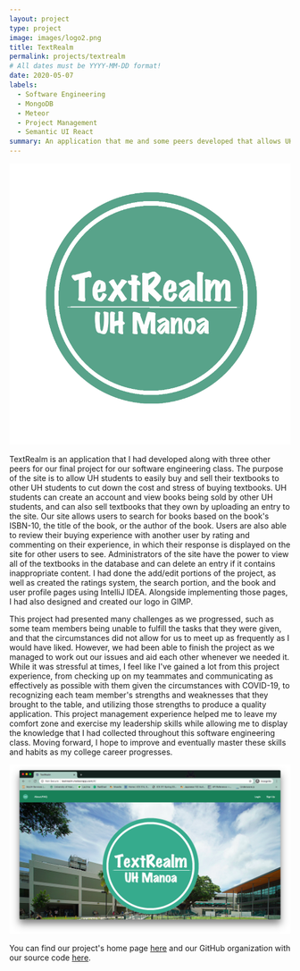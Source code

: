 ```yaml
---
layout: project
type: project
image: images/logo2.png
title: TextRealm
permalink: projects/textrealm
# All dates must be YYYY-MM-DD format!
date: 2020-05-07
labels:
  - Software Engineering
  - MongoDB
  - Meteor
  - Project Management
  - Semantic UI React
summary: An application that me and some peers developed that allows UH students to easily buy and sell textbooks with other UH students for our final project for our software engineering class.
---
```


<img class="ui medium right floated rounded image" src="/images/textrealmlogo.png" length="1000" width="800">

TextRealm is an application that I had developed along with three other peers for our final project for our software 
engineering class. The purpose of the site is to allow UH students to easily buy and sell their textbooks to other UH students 
to cut down the cost and stress of buying textbooks. UH students can create an account and view books being sold by other UH 
students, and can also sell textbooks that they own by uploading an entry to the site. Our site allows users to search for 
books based on the book's ISBN-10, the title of the book, or the author of the book. Users are also able to review their 
buying experience with another user by rating and commenting on their experience, in which their response is displayed on the 
site for other users to see. Administrators of the site have the power to view all of the textbooks in the database and can 
delete an entry if it contains inappropriate content. I had done the add/edit portions of the project, as well as created the 
ratings system, the search portion, and the book and user profile pages using IntelliJ IDEA. Alongside implementing those 
pages, I had also designed and created our logo in GIMP.

This project had presented many challenges as we progressed, such as some team members being unable to fulfill the tasks that 
they were given, and that the circumstances did not allow for us to meet up as frequently as I would have liked. However, we 
had been able to finish the project as we managed to work out our issues and aid each other whenever we needed it. While it 
was stressful at times, I feel like I've gained a lot from this project experience, from checking up on my teammates and 
communicating as effectively as possible with them given the circumstances with COVID-19, to recognizing each team member's 
strengths and weaknesses that they brought to the table, and utilizing those strengths to produce a quality application. This 
project management experience helped me to leave my comfort zone and exercise my leadership skills while allowing me to 
display the knowledge that I had collected throughout this software engineering class. Moving forward, I hope to improve and 
eventually master these skills and habits as my college career progresses.

<img class="ui medium center floated rounded image" src="/images/Portfolio.png" length="1000" width="800">

You can find our project's home page [here](https://textrealm.github.io/) and our GitHub organization with our source code 
[here](https://github.com/textrealm).
